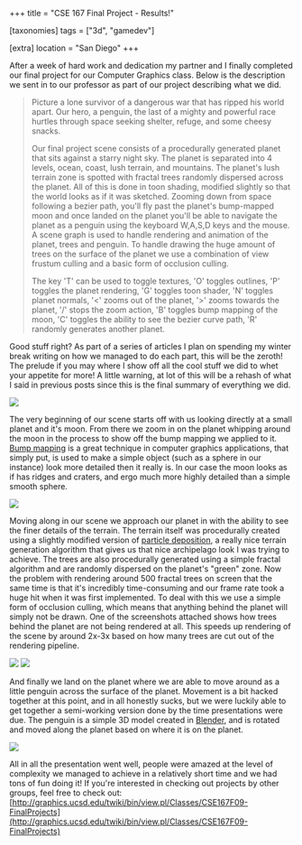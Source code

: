 +++
title = "CSE 167 Final Project - Results!"

[taxonomies]
tags = ["3d", "gamedev"]

[extra]
location = "San Diego"
+++

After a week of hard work and dedication my partner and I finally completed
our final project for our Computer Graphics class. Below is the description
we sent in to our professor as part of our project describing what we did.

<!-- more -->

> Picture a lone survivor of a dangerous war that has ripped his world apart. Our hero, a penguin,
> the last of a mighty and powerful race hurtles through space seeking shelter, refuge, and some cheesy snacks.
>
> Our final project scene consists of a procedurally generated planet that sits against a starry night sky.
> The planet is separated into 4 levels, ocean, coast, lush terrain, and mountains.
> The planet's lush terrain zone is spotted with fractal trees randomly dispersed across the planet.
> All of this is done in toon shading, modified slightly so that the world looks as if it was sketched.
> Zooming down from space following a bezier path, you'll fly past the planet's bump-mapped moon and
> once landed on the planet you'll be able to navigate the planet as a penguin using the keyboard
> W,A,S,D keys and the mouse. A scene graph is used to handle rendering and animation of the planet,
> trees and penguin. To handle drawing the huge amount of trees on the surface of the planet
> we use a combination of view frustum culling and a basic form of occlusion culling.
>
> The key 'T' can be used to toggle textures, 'O' toggles outlines, 'P' toggles the planet rendering,
> 'G' toggles toon shader, 'N' toggles planet normals, '<' zooms out of the planet, '>'
> zooms towards the planet, '/' stops the zoom action, 'B' toggles bump mapping of the moon,
> 'C' toggles the ability to see the bezier curve path, 'R' randomly generates another planet.

Good stuff right? As part of a series of articles I plan on spending my
winter break writing on how we managed to do each part, this will be the
zeroth! The prelude if you may where I show off all the cool stuff we did
to whet your appetite for more! A little warning, at lot of this will be a
rehash of what I said in previous posts since this is the final summary of
everything we did.

![](/img/CSE167/8612367-0-hurtling.png.scaled.500.jpg)

The very beginning of our scene starts off with us looking directly at a
small planet and it's moon. From there we zoom in on the planet whipping
around the moon in the process to show off the bump mapping we applied to
it. [Bump mapping](http://en.wikipedia.org/wiki/Bump_mapping) is a great
technique in computer graphics applications, that simply put, is used to
make a simple object (such as a sphere in our instance) look more detailed
then it really is. In our case the moon looks as if has ridges and craters,
and ergo much more highly detailed than a simple smooth sphere.

![](/img/CSE167/8612367-0-Screen_shot_2009-12-11_at_2.53.png.scaled.500.jpg)

Moving along in our scene we approach our planet in with the ability to see
the finer details of the terrain. The terrain itself was procedurally
created using a slightly modified version of [particle
deposition](http://www.lighthouse3d.com/opengl/terrain/index.php3?particle),
a really nice terrain generation algorithm that gives us that nice
archipelago look I was trying to achieve. The trees are also procedurally
generated using a simple fractal algorithm and are randomly dispersed on
the planet's "green" zone. Now the problem with rendering around 500
fractal trees on screen that the same time is that it's incredibly
time-consuming and our frame rate took a huge hit when it was first
implemented. To deal with this we use a simple form of occlusion culling,
which means that anything behind the planet will simply not be drawn. One
of the screenshots attached shows how trees behind the planet are not being
rendered at all. This speeds up rendering of the scene by around 2x-3x
based on how many trees are cut out of the rendering pipeline.

![](/img/CSE167/8612367-0-Screen_shot_2009-12-11_at_2.54.png.scaled.500.jpg)
![](/img/CSE167/8612367-0-0Screen_shot_2009-12-11_at_2.54.png.scaled.500.jpg)

And finally we land on the planet where we are able to move around as a
little penguin across the surface of the planet. Movement is a bit hacked
together at this point, and in all honestly sucks, but we were luckily able
to get together a semi-working version done by the time presentations were
due. The penguin is a simple 3D model created in
[Blender](http://www.blender.org), and is rotated and moved along the
planet based on where it is on the planet.

![](/img/CSE167/8612367-0-Screen_shot_2009-12-11_at_2.56.png.scaled.500.jpg)

All in all the presentation went well, people were amazed at the level of
complexity we managed to achieve in a relatively short time and we had tons
of fun doing it! If you're interested in checking out projects by other
groups, feel free to check out:
[http://graphics.ucsd.edu/twiki/bin/view.pl/Classes/CSE167F09-FinalProjects](http://graphics.ucsd.edu/twiki/bin/view.pl/Classes/CSE167F09-FinalProjects)
